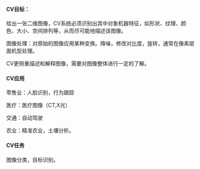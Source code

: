 #### CV目标：

给出一张二维图像，CV系统必须识别出其中对象机器特征，如形状、纹理、颜色、大小、空间排列等，从而尽可能地描述该图像。

图像处理：对原始的图像应用某种变换。降噪，修改对比度，旋转，通常在像素层面机型处理。

CV更侧重描述和解释图像，需要对图像整体进行一定的了解。

#### CV应用

零售业：人脸识别，行为跟踪

医疗：医疗图像（CT,X光）

交通：自动驾驶

农业：精准农业，土壤分析。

#### CV任务

图像分类，目标识别。

